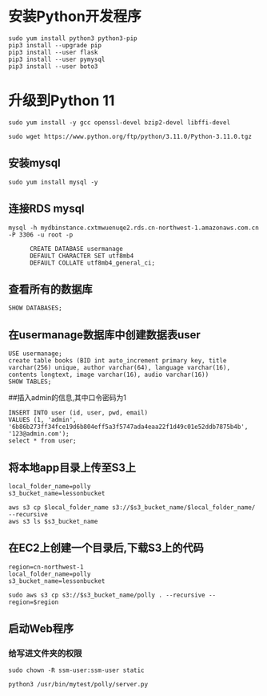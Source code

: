 # 安装Python开发程序

```
sudo yum install python3 python3-pip
pip3 install --upgrade pip
pip3 install --user flask
pip3 install --user pymysql
pip3 install --user boto3

```
# 升级到Python 11
```
sudo yum install -y gcc openssl-devel bzip2-devel libffi-devel

sudo wget https://www.python.org/ftp/python/3.11.0/Python-3.11.0.tgz
```
## 安装mysql
```
sudo yum install mysql -y
```
## 连接RDS mysql
```
mysql -h mydbinstance.cxtmwuenuqe2.rds.cn-northwest-1.amazonaws.com.cn -P 3306 -u root -p
```
```
      CREATE DATABASE usermanage
      DEFAULT CHARACTER SET utf8mb4
      DEFAULT COLLATE utf8mb4_general_ci;
```
## 查看所有的数据库
```
SHOW DATABASES;
```

## 在usermanage数据库中创建数据表user
```
USE usermanage;
create table books (BID int auto_increment primary key, title varchar(256) unique, author varchar(64), language varchar(16), contents longtext, image varchar(16), audio varchar(16))
SHOW TABLES;    

```
##插入admin的信息,其中口令密码为1
```
INSERT INTO user (id, user, pwd, email)
VALUES (1, 'admin', '6b86b273ff34fce19d6b804eff5a3f5747ada4eaa22f1d49c01e52ddb7875b4b', '123@admin.com');
select * from user;
```



## 将本地app目录上传至S3上
```
local_folder_name=polly
s3_bucket_name=lessonbucket
```
```
aws s3 cp $local_folder_name s3://$s3_bucket_name/$local_folder_name/ --recursive
aws s3 ls $s3_bucket_name
```
## 在EC2上创建一个目录后,下载S3上的代码
```
region=cn-northwest-1
local_folder_name=polly
s3_bucket_name=lessonbucket
```
```
sudo aws s3 cp s3://$s3_bucket_name/polly . --recursive --region=$region
```
## 启动Web程序
### 给写进文件夹的权限
```
sudo chown -R ssm-user:ssm-user static
```
```
python3 /usr/bin/mytest/polly/server.py
```

